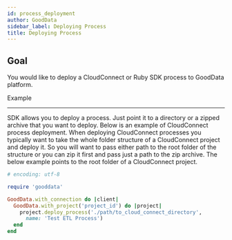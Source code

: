 ```yaml
---
id: process_deployment
author: GoodData
sidebar_label: Deploying Process
title: Deploying Process
---
```


Goal
-------

You would like to deploy a CloudConnect or Ruby SDK process to GoodData
platform.

Example

--------

SDK allows you to deploy a process. Just point it to a directory or a
zipped archive that you want to deploy. Below is an example of
CloudConnect process deployment. When deploying CloudConnect processes
you typically want to take the whole folder structure of a CloudConnect
project and deploy it. So you will want to pass either path to the root
folder of the structure or you can zip it first and pass just a path to
the zip archive. The below example points to the root folder of a
CloudConnect project.


```ruby
# encoding: utf-8

require 'gooddata'

GoodData.with_connection do |client|
  GoodData.with_project('project_id') do |project|
    project.deploy_process('./path/to_cloud_connect_directory',
      name: 'Test ETL Process')
  end
end 
```
